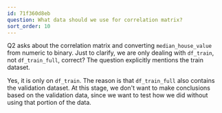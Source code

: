 ```yaml
---
id: 71f360d8eb
question: What data should we use for correlation matrix?
sort_order: 10
---
```


Q2 asks about the correlation matrix and converting `median_house_value` from numeric to binary. Just to clarify, we are only dealing with `df_train`, not `df_train_full`, correct? The question explicitly mentions the train dataset.

Yes, it is only on `df_train`. The reason is that `df_train_full` also contains the validation dataset. At this stage, we don't want to make conclusions based on the validation data, since we want to test how we did without using that portion of the data.